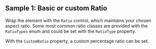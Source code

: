 ## Sample 1: Basic or custom Ratio

Wrap the element with the `Ratio` control, which maintains your chosen aspect ratio. 
Some most common ratio classes are provided with the `RatioTypes` enum and could be set with the `RatioType` property.

With the `CustomRatio` property, a custom percentage ratio can be set.
